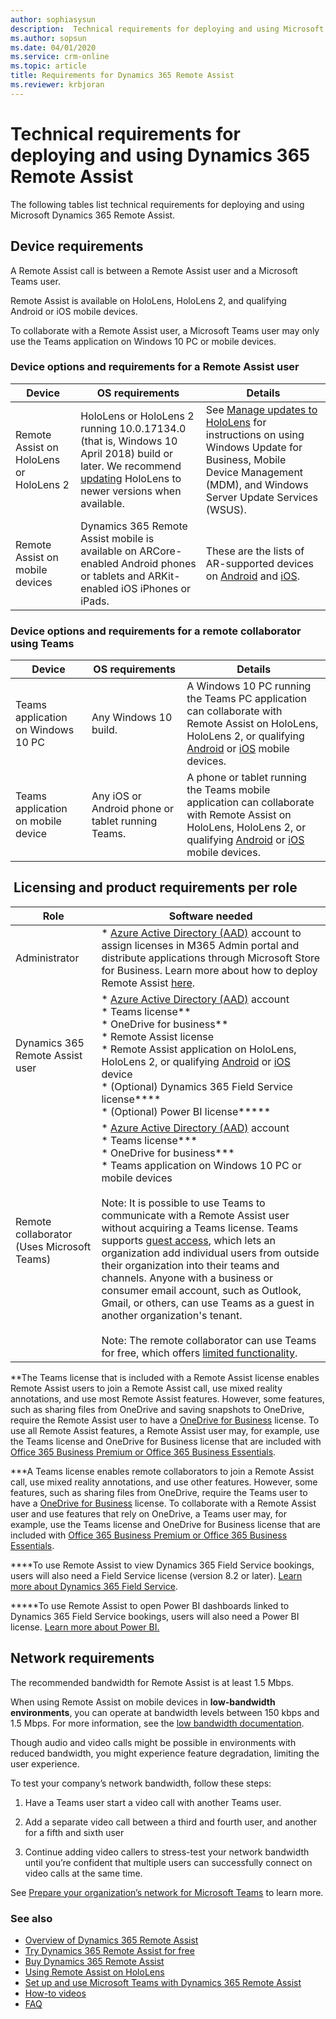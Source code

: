 ```yaml
---
author: sophiasysun
description:  Technical requirements for deploying and using Microsoft Dynamics 365 Remote Assist
ms.author: sopsun
ms.date: 04/01/2020
ms.service: crm-online
ms.topic: article
title: Requirements for Dynamics 365 Remote Assist
ms.reviewer: krbjoran
---
```


# Technical requirements for deploying and using Dynamics 365 Remote Assist

The following tables list technical requirements for deploying and using Microsoft Dynamics 365 Remote Assist.

## Device requirements 

A Remote Assist call is between a Remote Assist user and a Microsoft Teams user. 

Remote Assist is available on HoloLens, HoloLens 2, and qualifying Android or iOS mobile devices.

To collaborate with a Remote Assist user, a Microsoft Teams user may only use the Teams application on Windows 10 PC or mobile devices.
                                                                                                                       

### Device options and requirements for a Remote Assist user 

| Device                                   | OS requirements                                                                                                                                                                                                          | Details                                                                                                                                                                                                                  |
| ---------------------------------------- | ------------------------------------------------------------------------------------------------------------------------------------------------------------------------------------------------------------------------ | ------------------------------------------------------------------------------------------------------------------------------------------------------------------------------------------------------------------------ |
| Remote Assist on HoloLens or HoloLens 2 | HoloLens or HoloLens 2 running 10.0.17134.0 (that is, Windows 10 April 2018) build or later. We recommend [updating](https://docs.microsoft.com/hololens/hololens-updates) HoloLens to newer versions when available. | See [Manage updates to HoloLens](https://docs.microsoft.com/HoloLens/hololens-updates) for instructions on using Windows Update for Business, Mobile Device Management (MDM), and Windows Server Update Services (WSUS). |
| Remote Assist on mobile devices          | Dynamics 365 Remote Assist mobile is available on ARCore-enabled Android phones or tablets and ARKit-enabled iOS iPhones or iPads.                                                                               | These are the lists of AR-supported devices on [Android](https://developers.google.com/ar/discover/supported-devices) and [iOS](https://www.apple.com/ios/augmented-reality/).                                           |


### Device options and requirements for a remote collaborator using Teams 

| Device                             | OS requirements                                             | Details                                                                                                                                                                                                                                                                                 |
| ---------------------------------- | ----------------------------------------------------------- | --------------------------------------------------------------------------------------------------------------------------------------------------------------------------------------------------------------------------------------------------------------------------------------- |
| Teams application on Windows 10 PC | Any Windows 10 build.                                       | A Windows 10 PC running the Teams PC application can collaborate with Remote Assist on HoloLens, HoloLens 2, or qualifying [Android](https://developers.google.com/ar/discover/supported-devices) or [iOS](https://www.apple.com/ios/augmented-reality/) mobile devices.                |
| Teams application on mobile device | Any iOS or Android phone or tablet running  Teams. | A phone or tablet running the Teams mobile application can collaborate with Remote Assist on HoloLens, HoloLens 2, or qualifying [Android](https://developers.google.com/ar/discover/supported-devices) or [iOS](https://www.apple.com/ios/augmented-reality/) mobile devices. |



##  Licensing and product requirements per role
| Role                                       | Software needed                                                                                                                                                                                                                                                                                                                                                                                                                                                                                                                                                                                                                                                                                                                                                                                                                                  |
| ------------------------------------------ | ------------------------------------------------------------------------------------------------------------------------------------------------------------------------------------------------------------------------------------------------------------------------------------------------------------------------------------------------------------------------------------------------------------------------------------------------------------------------------------------------------------------------------------------------------------------------------------------------------------------------------------------------------------------------------------------------------------------------------------------------------------------------------------------------------------------------------------------------ |
| Administrator                              | *   [Azure Active Directory (AAD)](https://docs.microsoft.com/azure/active-directory/fundamentals/active-directory-whatis) account to assign licenses in M365 Admin portal and distribute applications through Microsoft Store for Business. Learn more about how to deploy Remote Assist [here](https:/docs.microsoft.com/dynamics365/mixed-reality/remote-assist/deploy-remote-assist).                                                                                                                                                                                                                                                                                                                                                                                                                                            |
| Dynamics 365 Remote Assist user            | *   [Azure Active Directory (AAD)](https://docs.microsoft.com/azure/active-directory/fundamentals/active-directory-whatis) account  </br> *  Teams license\*\*  </br> * OneDrive for business\*\* </br> *   Remote Assist license  </br> * Remote Assist application on HoloLens, HoloLens 2, or qualifying [Android](https://developers.google.com/ar/discover/supported-devices) or [iOS](https://www.apple.com/ios/augmented-reality/) device  </br> *   (Optional) Dynamics 365 Field Service license\*\*\*\*  </br> *   (Optional) Power BI license\*\*\*\*\*                                                                                                                                                                                                                                                                                                                             |
| Remote collaborator (Uses Microsoft Teams) | * [Azure Active Directory (AAD)](https://docs.microsoft.com/azure/active-directory/fundamentals/active-directory-whatis) account  </br> *   Teams license\*\*\* </br> * OneDrive for business\*\*\* </br> *  Teams application on Windows 10 PC or mobile devices </br></br> Note: It is possible to use Teams to communicate with a Remote Assist user without acquiring a Teams license. Teams supports [guest access](https://docs.microsoft.com/MicrosoftTeams/guest-access), which lets an organization add individual users from outside their organization into their teams and channels. Anyone with a business or consumer email account, such as Outlook, Gmail, or others, can use Teams as a guest in another organization's tenant. </br></br> Note: The remote collaborator can use Teams for free, which offers [limited functionality](https://docs.microsoft.com/microsoftteams/upgrade-freemium#how-does-teams-free-compare-to-the-full-version-of-teams). 

\*\*The Teams license that is included with a Remote Assist license enables Remote Assist users to join a Remote Assist call, use mixed reality annotations, and use most Remote Assist features. However, some features, such as sharing files from OneDrive and saving snapshots to OneDrive, require the Remote Assist user to have a [OneDrive for Business](https://products.office.com/en-us/onedrive/onedrive-for-business) license. To use all Remote Assist features, a Remote Assist user may, for example, use the Teams license and OneDrive for Business license that are included with [Office 365 Business Premium or Office 365 Business Essentials](https://products.office.com/en-us/compare-all-microsoft-office-products?&activetab=tab:primaryr2).

\*\*\*A Teams license enables remote collaborators to join a Remote Assist call, use mixed reality annotations, and use other features. However, some features, such as sharing files from OneDrive, require the Teams user to have a [OneDrive for Business](https://products.office.com/en-us/onedrive/onedrive-for-business) license. To collaborate with a Remote Assist user and use features that rely on OneDrive, a Teams user may, for example, use the Teams license and OneDrive for Business license that are included with [Office 365 Business Premium or Office 365 Business Essentials](https://products.office.com/en-us/compare-all-microsoft-office-products?&activetab=tab:primaryr2).

\*\*\*\*To use Remote Assist to view Dynamics 365 Field Service bookings, users will also need a Field Service license (version 8.2 or later). [Learn more about Dynamics 365 Field Service](https://dynamics.microsoft.com/field-service/overview/).

\*\*\*\*\*To use Remote Assist to open Power BI dashboards linked to Dynamics 365 Field Service bookings, users will also need a Power BI license. [Learn more about Power BI.](https://powerbi.microsoft.com/)

## Network requirements

The recommended bandwidth for Remote Assist is at least 1.5 Mbps.

When using Remote Assist on mobile devices in **low-bandwidth environments**, you can operate at bandwidth levels between 150 kbps and 1.5 Mbps. For more information, see the [low bandwidth documentation](https://docs.microsoft.com/dynamics365/mixed-reality/remote-assist/mobile-app/poor-network-connectivity).

Though audio and video calls might be possible in environments with reduced bandwidth, you might experience feature degradation, limiting the user experience. 

To test your company’s network bandwidth, follow these steps:

1. Have a Teams user start a video call with another Teams user.

2. Add a separate video call between a third and fourth user, and another for a
    fifth and sixth user

3. Continue adding video callers to stress-test your network bandwidth until
    you’re confident that multiple users can successfully connect on video calls
    at the same time.

See [Prepare your organization’s network for Microsoft
Teams](https://docs.microsoft.com/MicrosoftTeams/prepare-network) to learn
more.

### See also
- [Overview of Dynamics 365 Remote Assist](ra-overview.md)
- [Try Dynamics 365 Remote Assist for free](try-remote-assist.md)
- [Buy Dynamics 365 Remote Assist](deploy-remote-assist.md)
- [Using Remote Assist on HoloLens](overview-hololens.md)
- [Set up and use Microsoft Teams with Dynamics 365 Remote Assist](teams-pc-all.md)
- [How-to videos](videos.md)
- [FAQ](faq.md)
